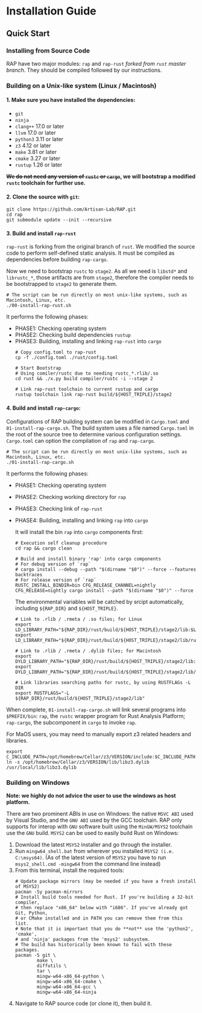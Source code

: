 # Installation Guide

## Quick Start
### Installing from Source Code
RAP have two major modules: `rap` and `rap-rust` _forked from `rust` master branch_. They should be compiled followed by our instructions.

### Building on a Unix-like system (Linux / Macintosh)
#### 1. Make sure you have installed the dependencies:
* `git`
* `ninja`
* `clang++` 17.0 or later
* `llvm` 17.0 or later
* `python3` 3.11 or later
* `z3` 4.12 or later
* `make` 3.81 or later
* `cmake` 3.27 or later
* `rustup` 1.26 or later

**~~We do not need any version of `rustc` or `cargo`~~, we will bootstrap a modified `rustc` toolchain  for further use.**

#### 2. Clone the source with `git`:

```shell
git clone https://github.com/Artisan-Lab/RAP.git
cd rap
git submodule update --init --recursive
```

#### 3. Build and install `rap-rust`

`rap-rust` is forking from the original branch of `rust`. We modified the source code to perform self-defined static
analysis. It must be compiled as dependencies before building `rap-cargo`.

Now we need to bootstrap `rustc` to `stage2`. As all we need is `libstd*` and `librustc_*`, those artifacts are from
`stage2`, therefore the compiler needs to be bootstrapped to `stage2` to generate them.

```shell
# The script can be run directly on most unix-like systems, such as Macintosh, Linux, etc.
./00-install-rap-rust.sh
```

It performs the following phases:
- PHASE1: Checking operating system
- PHASE2: Checking build dependencies `rustup`
-  PHASE3: Building, installing and linking `rap-rust` into `cargo`
    ```shell
    # Copy config.toml to rap-rust
    cp -f ./config.toml ./rust/config.toml

    # Start Bootstrap
    # Using comiler/rustc due to needing rustc_*.rlib/.so
    cd rust && ./x.py build compiler/rustc -i --stage 2

    # Link rap-rust toolchain to current rustup and cargo
    rustup toolchain link rap-rust build/${HOST_TRIPLE}/stage2
    ```

#### 4. Build and install `rap-cargo`:
Configurations of RAP building system can be modified in `Cargo.toml` and `01-install-rap-cargo.sh`. The build system uses a file named `Cargo.toml` in the root of the source tree to determine various configuration settings. `Cargo.toml` can option the compilation of `rap` and `rap-cargo`. 

```shell
# The script can be run directly on most unix-like systems, such as Macintosh, Linux, etc.
./01-install-rap-cargo.sh
```

It performs the following phases:
- PHASE1: Checking operating system
- PHASE2: Checking working directory for `rap`
- PHASE3: Checking link of `rap-rust`
- PHASE4: Building, installing and linking `rap` into `cargo`

    It will install the bin `rap` into `cargo` components first:
    ```shell
    # Execution self cleanup procedure
    cd rap && cargo clean

    # Build and install binary 'rap' into cargo components
    # For debug version of `rap`
    # cargo install --debug --path "$(dirname "$0")" --force --features backtraces
    # For release version of `rap`
    RUSTC_INSTALL_BINDIR=bin CFG_RELEASE_CHANNEL=nightly CFG_RELEASE=nightly cargo install --path "$(dirname "$0")" --force
    ```
    The environmental variables will be catched by srcipt automatically, including `${RAP_DIR}` and `${HOST_TRIPLE}`.
    ```shell
    # Link to .rlib / .rmeta / .so files; for Linux
    export LD_LIBRARY_PATH="${RAP_DIR}/rust/build/${HOST_TRIPLE}/stage2/lib:$LD_LIBRARY_PATH"
    export LD_LIBRARY_PATH="${RAP_DIR}/rust/build/${HOST_TRIPLE}/stage2/lib/rustlib/${HOST_TRIPLE}/lib:$LD_LIBRARY_PATH"

    # Link to .rlib / .rmeta / .dylib files; for Macintosh
    export DYLD_LIBRARY_PATH="${RAP_DIR}/rust/build/${HOST_TRIPLE}/stage2/lib:$DYLD_LIBRARY_PATH"
    export DYLD_LIBRARY_PATH="${RAP_DIR}/rust/build/${HOST_TRIPLE}/stage2/lib/rustlib/${HOST_TRIPLE}/lib:$DYLD_LIBRARY_PATH"

    # Link libraries searching paths for rustc, by using RUSTFLAGs -L DIR
    export RUSTFLAGS="-L ${RAP_DIR}/rust/build/${HOST_TRIPLE}/stage2/lib"
    ``` 
When complete, `01-install-rap-cargo.sh` will link several programs into `$PREFIX/bin`: `rap`, the `rustc` wrapper program for Rust Analysis Platform; `rap-cargo`, the subcomponent in `cargo` to invoke `rap`.

For MaOS users, you may need to manually export z3 related headers and libraries.
```
export C_INCLUDE_PATH=/opt/homebrew/Cellar/z3/VERSION/include:$C_INCLUDE_PATH
ln -s /opt/homebrew/Cellar/z3/VERSION/lib/libz3.dylib /usr/local/lib/libz3.dylib
```

### Building on Windows
**Note: we highly do not advice the user to use the windows as host platform.**

There are two prominent ABIs in use on Windows: the native `MSVC ABI` used by Visual Studio, and the `GNU ABI` used by 
the GCC toolchain.
RAP only supports for interop with `GNU` software built using the `MinGW/MSYS2` toolchain use the `GNU` build.
`MSYS2` can be used to easily build Rust on Windows:
1. Download the latest `MSYS2` installer and go through the installer.
2. Run `mingw64_shell.bat` from wherever you installed `MSYS2 (i.e. C:\msys64)`. (As of the latest version of `MSYS2`
you have to run `msys2_shell.cmd -mingw64` from the command line instead)
3. From this terminal, install the required tools:
    ```shell
    # Update package mirrors (may be needed if you have a fresh install of MSYS2)
    pacman -Sy pacman-mirrors
    # Install build tools needed for Rust. If you're building a 32-bit compiler,
    # then replace "x86_64" below with "i686". If you've already got Git, Python,
    # or CMake installed and in PATH you can remove them from this list.
    # Note that it is important that you do **not** use the 'python2', 'cmake',
    # and 'ninja' packages from the 'msys2' subsystem.
    # The build has historically been known to fail with these packages.
    pacman -S git \
            make \
            diffutils \
            tar \
            mingw-w64-x86_64-python \
            mingw-w64-x86_64-cmake \
            mingw-w64-x86_64-gcc \
            mingw-w64-x86_64-ninja
    ```
4. Navigate to RAP source code (or clone it), then build it.
